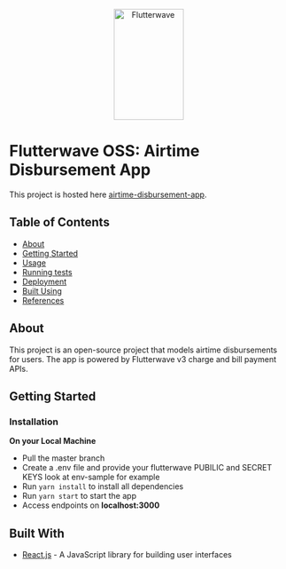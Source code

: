 <p align="center">
    <img title="Flutterwave" height="200" src="https://flutterwave.com/images/logo-colored.svg" width="50%"/>
</p>

#  Flutterwave OSS: Airtime Disbursement App

This project is hosted here [airtime-disbursement-app](https://airtime-disbursement-app.netlify.app/).

## Table of Contents

- [About](#about)
- [Getting Started](#getting-started)
- [Usage](#usage)
- [Running tests](#test)
- [Deployment](#deployment)
- [Built Using](#build-tools)
- [References](#references)

<a id="about"></a>
## About

This project is an open-source project that models airtime disbursements for users. The app is powered by Flutterwave v3 charge and bill payment APIs.

<a id="getting-started"></a>
## Getting Started

### Installation

**On your Local Machine**

- Pull the master branch
- Create a .env file and provide your flutterwave PUBILIC and SECRET KEYS look at env-sample for example
- Run `yarn install` to install all dependencies
- Run `yarn start` to start the app
- Access endpoints on **localhost:3000**

## Built With

- [React.js](https://reactjs.org/) - A JavaScript library for building user interfaces

